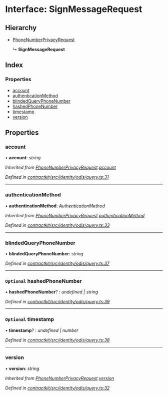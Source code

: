 # Interface: SignMessageRequest

## Hierarchy

* [PhoneNumberPrivacyRequest](_contractkit_src_identity_odis_query_.phonenumberprivacyrequest.md)

  ↳ **SignMessageRequest**

## Index

### Properties

* [account](_contractkit_src_identity_odis_query_.signmessagerequest.md#account)
* [authenticationMethod](_contractkit_src_identity_odis_query_.signmessagerequest.md#authenticationmethod)
* [blindedQueryPhoneNumber](_contractkit_src_identity_odis_query_.signmessagerequest.md#blindedqueryphonenumber)
* [hashedPhoneNumber](_contractkit_src_identity_odis_query_.signmessagerequest.md#optional-hashedphonenumber)
* [timestamp](_contractkit_src_identity_odis_query_.signmessagerequest.md#optional-timestamp)
* [version](_contractkit_src_identity_odis_query_.signmessagerequest.md#version)

## Properties

###  account

• **account**: *string*

*Inherited from [PhoneNumberPrivacyRequest](_contractkit_src_identity_odis_query_.phonenumberprivacyrequest.md).[account](_contractkit_src_identity_odis_query_.phonenumberprivacyrequest.md#account)*

*Defined in [contractkit/src/identity/odis/query.ts:31](https://github.com/celo-org/celo-monorepo/blob/master/packages/contractkit/src/identity/odis/query.ts#L31)*

___

###  authenticationMethod

• **authenticationMethod**: *[AuthenticationMethod](../enums/_contractkit_src_identity_odis_query_.authenticationmethod.md)*

*Inherited from [PhoneNumberPrivacyRequest](_contractkit_src_identity_odis_query_.phonenumberprivacyrequest.md).[authenticationMethod](_contractkit_src_identity_odis_query_.phonenumberprivacyrequest.md#authenticationmethod)*

*Defined in [contractkit/src/identity/odis/query.ts:33](https://github.com/celo-org/celo-monorepo/blob/master/packages/contractkit/src/identity/odis/query.ts#L33)*

___

###  blindedQueryPhoneNumber

• **blindedQueryPhoneNumber**: *string*

*Defined in [contractkit/src/identity/odis/query.ts:37](https://github.com/celo-org/celo-monorepo/blob/master/packages/contractkit/src/identity/odis/query.ts#L37)*

___

### `Optional` hashedPhoneNumber

• **hashedPhoneNumber**? : *undefined | string*

*Defined in [contractkit/src/identity/odis/query.ts:39](https://github.com/celo-org/celo-monorepo/blob/master/packages/contractkit/src/identity/odis/query.ts#L39)*

___

### `Optional` timestamp

• **timestamp**? : *undefined | number*

*Defined in [contractkit/src/identity/odis/query.ts:38](https://github.com/celo-org/celo-monorepo/blob/master/packages/contractkit/src/identity/odis/query.ts#L38)*

___

###  version

• **version**: *string*

*Inherited from [PhoneNumberPrivacyRequest](_contractkit_src_identity_odis_query_.phonenumberprivacyrequest.md).[version](_contractkit_src_identity_odis_query_.phonenumberprivacyrequest.md#version)*

*Defined in [contractkit/src/identity/odis/query.ts:32](https://github.com/celo-org/celo-monorepo/blob/master/packages/contractkit/src/identity/odis/query.ts#L32)*
